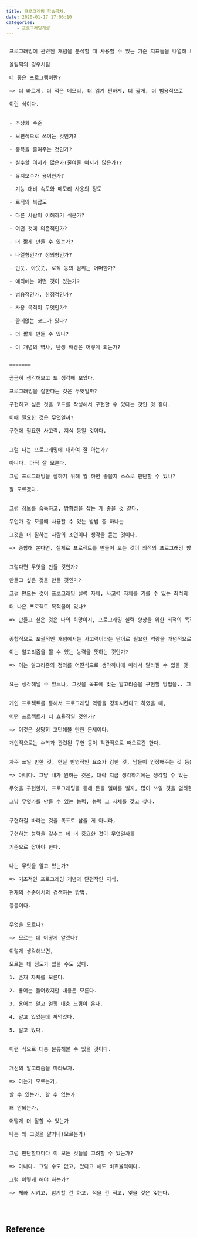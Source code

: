 ```yaml
---
title: 프로그래밍 학습목차.
date: 2020-01-17 17:06:10
categories:
    - 프로그래밍개괄
---
```


<pre>

 프로그래밍에 관련된 개념을 분석할 때 사용할 수 있는 기준 지표들을 나열해 보겠다.

 올림픽의 경우처럼

 더 좋은 프로그램이란?

 => 더 빠르게, 더 적은 메모리, 더 읽기 편하게, 더 짧게, 더 범용적으로

 이런 식이다.


 - 추상화 수준

 - 보편적으로 쓰이는 것인가?

 - 중복을 줄여주는 것인가?

 - 실수할 여지가 많은가(줄여줄 여지가 많은가)?

 - 유지보수가 용이한가?

 - 기능 대비 속도와 메모리 사용의 정도

 - 로직의 복잡도

 - 다른 사람이 이해하기 쉬운가?

 - 어떤 것에 의존적인가?

 - 더 짧게 만들 수 있는가?

 - 나열형인가? 정의형인가?

 - 인풋, 아웃풋, 로직 등의 범위는 어떠한가?

 - 예외에는 어떤 것이 있는가?

 - 범용적인가, 한정적인가?

 - 사용 목적이 무엇인가?

 - 쓸데없는 코드가 있나?

 - 더 짧게 만들 수 있나?

 - 이 개념의 역사, 탄생 배경은 어떻게 되는가?

 
 =======

 곰곰히 생각해보고 또 생각해 보았다.

 프로그래밍을 잘한다는 것은 무엇일까?

 구현하고 싶은 것을 코드를 작성해서 구현할 수 있다는 것인 것 같다.

 이때 필요한 것은 무엇일까?

 구현에 필요한 사고력, 지식 등일 것이다.

 
 그럼 나는 프로그래밍에 대하여 잘 아는가?

 아니다. 아직 잘 모른다.

 그럼 프로그래밍을 잘하기 위해 뭘 하면 좋을지 스스로 판단할 수 있나?

 잘 모르겠다.


 그럼 정보를 습득하고, 방향성을 잡는 게 좋을 것 같다.

 무언가 잘 모를때 사용할 수 있는 방법 중 하나는

 그것을 더 잘하는 사람의 조언이나 생각을 듣는 것이다.

 => 종합해 본다면, 실제로 프로젝트를 만들어 보는 것이 최적의 프로그래밍 향상 방법일 수 있다.

 
 그렇다면 무엇을 만들 것인가?

 만들고 싶은 것을 만들 것인가?

 그걸 만드는 것이 프로그래밍 실력 자체, 사고력 자체를 기를 수 있는 최적의 방법인가?

 더 나은 프로젝트 목적물이 있나?

 => 만들고 싶은 것은 나의 희망이지, 프로그래밍 실력 향상을 위한 최적의 목적물에는 부합하지 않는 것 같다.

 
 종합적으로 포괄적인 개념에서는 사고력이라는 단어로 필요한 역량을 개념적으로 표현해볼 수도 있는 것 같은데..

 이는 알고리즘을 짤 수 있는 능력을 뜻하는 것인가?

 => 이는 알고리즘의 정의를 어떤식으로 생각하냐에 따라서 달라질 수 있을 것 같다.

 
 요는 생각해낼 수 있느냐, 그것을 목표에 맞는 알고리즘을 구현할 방법을.. 그것이다.

 
 개인 프로젝트를 통해서 프로그래밍 역량을 강화시킨다고 하였을 때,

 어떤 프로젝트가 더 효율적일 것인가?

 => 이것은 상당히 고민해볼 만한 문제이다.

 개인적으로는 수학과 관련된 구현 등이 직관적으로 떠오르긴 한다.

 
 자주 쓰일 만한 것, 현실 반영적인 요소가 강한 것, 남들이 인정해주는 것 등은 어떤가?

 => 아니다. 그냥 내가 원하는 것은, 대략 지금 생각하기에는 생각할 수 있는 능력, 구현할 수 있는 능력 그 자체이다.

 무엇을 구현할지, 프로그래밍을 통해 돈을 얼마를 벌지, 많이 쓰일 것을 염려한다든지 하는 것보다는 

 그냥 무엇가를 만들 수 있는 능력, 능력 그 자체를 갖고 싶다.


 구현하길 바라는 것을 목표로 삼을 게 아니라,

 구현하는 능력을 갖추는 데 더 중요한 것이 무엇일까를 

 기준으로 잡아야 한다.


 나는 무엇을 알고 있는가?

 => 기초적인 프로그래밍 개념과 단편적인 지식,

 현재의 수준에서의 검색하는 방법,

 등등이다.


 무엇을 모르나?

 => 모르는 데 어떻게 알겠나?

 이렇게 생각해보면, 

 모르는 데 정도가 있을 수도 있다.

 1. 존재 자체를 모른다.

 2. 용어는 들어봤지만 내용은 모른다.

 3. 용어는 알고 얼핏 대충 느낌이 온다.

 4. 알고 있었는데 까먹었다.

 5. 알고 있다.


 이런 식으로 대충 분류해볼 수 있을 것이다.

 
 개선의 알고리즘을 따라보자.

 => 아는가 모르는가,

 할 수 있는가, 할 수 없는가

 왜 안되는가,

 어떻게 더 잘할 수 있는가

 나는 왜 그것을 알거나(모르는가)

 
 그럼 판단할때마다 이 모든 것들을 고려할 수 있는가?

 => 아니다. 그럴 수도 없고, 있다고 해도 비효율적이다.

 그럼 어떻게 해야 하는가?

 => 체화 시키고, 암기할 건 하고, 적을 건 적고, 잊을 것은 잊는다.



</pre>
## Reference

